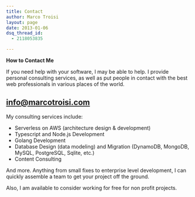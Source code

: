 ```yaml
---
title: Contact
author: Marco Troisi
layout: page
date: 2013-01-06
dsq_thread_id:
  - 2118053835

---
```

**How to Contact Me**

If you need help with your software, I may be able to help. I provide personal consulting services, as well as put people in contact with the best web professionals in various places of the world.

## **info@marcotroisi.com**

My consulting services include:

  * Serverless on AWS (architecture design & development)
  * Typescript and Node.js Development
  * Golang Development
  * Database Design (data modeling) and Migration (DynamoDB, MongoDB, MySQL, PostgreSQL, Sqlite, etc.)
  * Content Consulting

And more. Anything from small fixes to enterprise level development, I can quickly assemble a team to get your project off the ground.

Also, I am available to consider working for free for non profit projects.
